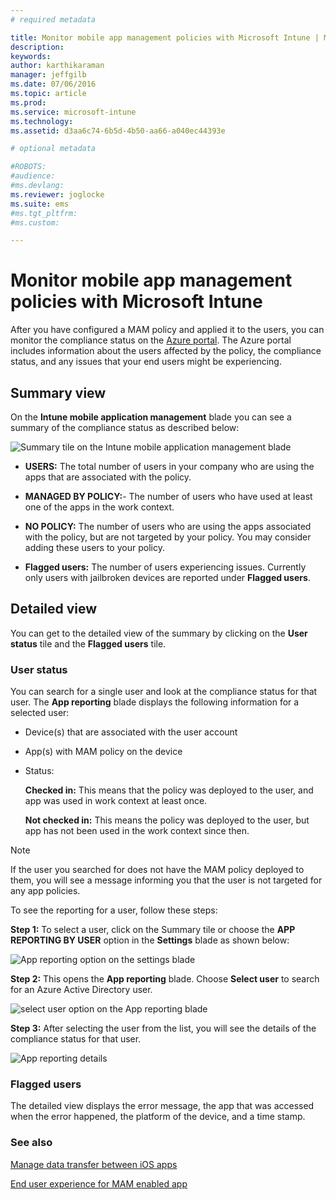 ```yaml
---
# required metadata

title: Monitor mobile app management policies with Microsoft Intune | Microsoft Intune
description:
keywords:
author: karthikaraman
manager: jeffgilb
ms.date: 07/06/2016
ms.topic: article
ms.prod:
ms.service: microsoft-intune
ms.technology:
ms.assetid: d3aa6c74-6b5d-4b50-aa66-a040ec44393e

# optional metadata

#ROBOTS:
#audience:
#ms.devlang:
ms.reviewer: joglocke
ms.suite: ems
#ms.tgt_pltfrm:
#ms.custom:

---
```


# Monitor mobile app management policies with Microsoft Intune
After you have configured a MAM policy and applied it to the users, you can monitor the compliance status on the [Azure portal](https://portal.azure.com). The Azure portal includes information about the users affected by the policy, the compliance status, and any issues that your end users might be experiencing.
## Summary view
On the **Intune mobile application management** blade you can see a summary of the compliance status as described below:


![Summary tile on the Intune mobile application management blade](../media/mam-azure-portal-user-status-summary.png)

-   **USERS:** The total number of users in your company who are using the apps that are associated with the policy.

-   **MANAGED BY POLICY:**- The number of users who have used at least one of the apps in the work context.

-   **NO POLICY:** The number of users who are using the apps associated with the policy, but are not targeted by your policy.  You may consider adding these users to your policy.

- **Flagged users:** The number of users experiencing issues. Currently only users with jailbroken devices are reported under **Flagged users**.


## Detailed view
You can get to the detailed view of the summary by clicking on the **User status** tile and the **Flagged users** tile.

### User status
You can search for a single user and look at the compliance status for that user. The **App reporting** blade displays the following information for a selected user:
- Device(s) that are associated with the user account
- App(s) with MAM policy on the device
- Status:

  **Checked in:** This means that the policy was deployed to the user, and app was used in work context at least once.

  **Not checked in:** This means the policy was deployed to the user, but app has not been used in the work context since then.

>[!NOTE]
> If the user you searched for does not have the MAM policy deployed to them, you will see a message informing you that the user is not targeted for any app policies.

To see the reporting for a user, follow these steps:

**Step 1:**  To select a user, click on the Summary tile or choose the **APP REPORTING BY USER** option in the **Settings** blade as shown below:

![App reporting option on the settings blade](../media/mam-azure-portal-app-reporting-by-user-settings-blade.png)

**Step 2:** This opens the **App reporting** blade. Choose **Select user** to search for an Azure Active Directory user.

![select user option on the App reporting blade](../media/mam-azure-portal-app-reporting-select-user.png)

**Step 3:** After selecting the user from the list, you will see the details of the compliance status for that user.

![App reporting details](../media/mam-azure-portal-app-reporting-by-user.png)
### Flagged users
The detailed view displays the error message, the app that was accessed when the error happened, the platform of the device, and a time stamp.  

### See also
[Manage data transfer between iOS apps](manage-data-transfer-between-ios-apps-with-microsoft-intune.md)

[End user experience for MAM enabled app](end-user-experience-for-mam-enabled-apps-with-microsoft-intune.md)
